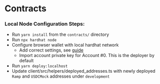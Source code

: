 # Contracts

### Local Node Configuration Steps:

- Run `yarn install` from the `contracts/` directory
- Run `npx hardhat node`
- Configure browser wallet with local hardhat network
  - Add correct settings, see [guide](https://medium.com/@kaishinaw/connecting-metamask-with-a-local-hardhat-network-7d8cea604dc6)
  - Import account private key for Account #0. This is the deployer by default
- Run `yarn deploy:localhost`
- Update client/src/helpers/deployed_addresses.ts with newly deployed `Ramp` and `USDCMock` addresses under `development`
